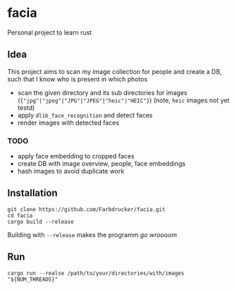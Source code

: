 # facia
Personal project to learn rust 

## Idea
This project aims to scan my image collection for people and create a DB, such that I know who is present in which photos

- scan the given directory and its sub directories for images (`{"jpg"|"jpeg"|"JPG"|"JPEG"|"heic"|"HEIC"}`) (note, `heic` images not yet testd)
- apply `dlib_face_recognition` and detect faces
- render images with detected faces

### TODO
- apply face embedding to cropped faces
- create DB with image overview, people, face embeddings
- hash images to avoid duplicate work

## Installation
```
git clone https://github.com/Farbdrucker/facia.git
cd facia
cargo build --release
```

Building with `--release` makes the programm _go wroooom_

## Run
```
cargo run --realse /path/to/your/directories/with/images "${NUM_THREADS}"
```
